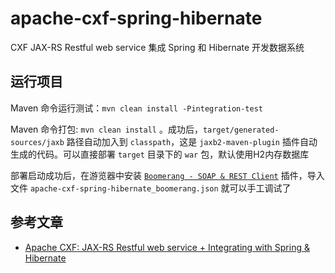 # apache-cxf-spring-hibernate

CXF JAX-RS Restful web service 集成 Spring 和 Hibernate 开发数据系统

## 运行项目

Maven 命令运行测试：`mvn clean install -Pintegration-test`

Maven 命令打包: `mvn clean install` 。成功后，`target/generated-sources/jaxb` 路径自动加入到 `classpath`，这是 `jaxb2-maven-plugin` 插件自动生成的代码。可以直接部署 `target` 目录下的 `war` 包，默认使用H2内存数据库

部署启动成功后，在游览器中安装 [`Boomerang - SOAP & REST Client`](https://microsoftedge.microsoft.com/addons/detail/boomerang-soap-rest-c/bhmdjpobkcdcompmlhiigoidknlgghfo?hl=zh-CN) 插件，导入文件 `apache-cxf-spring-hibernate_boomerang.json` 就可以手工调试了

## 参考文章

- [Apache CXF: JAX-RS Restful web service + Integrating with Spring & Hibernate](https://www.benchresources.net/apache-cxf-jax-rs-restful-web-service-integrating-with-spring-hibernate/#google_vignette)


